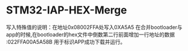 # STM32-IAP-HEX-Merge
写入特殊值的说明：在地址0x08002FFA处写入0XA5A5
在合并bootloader与app的时候,在bootloader的hex文件中倒数第二行前面增加一行地址的数据
:022FFA00A5A58B
用于标识APP成功下载并运行。

